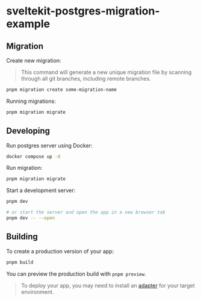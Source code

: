 # sveltekit-postgres-migration-example

## Migration

Create new migration:

> This command will generate a new unique migration file by scanning through all git branches, including remote branches.

```bash
pnpm migration create some-migration-name
```

Running migrations:

```bash
pnpm migration migrate
```

## Developing

Run postgres server using Docker:

```bash
docker compose up -d
```

Run migration:

```bash
pnpm migration migrate
```

Start a development server:

```bash
pnpm dev

# or start the server and open the app in a new browser tab
pnpm dev -- --open
```

## Building

To create a production version of your app:

```bash
pnpm build
```

You can preview the production build with `pnpm preview`.

> To deploy your app, you may need to install an [adapter](https://kit.svelte.dev/docs/adapters) for your target environment.
